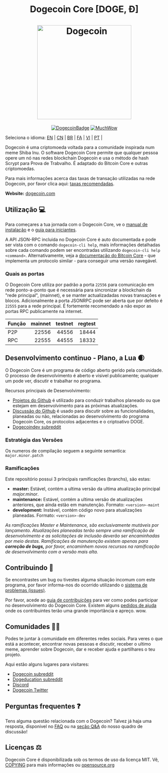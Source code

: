 <h1 align="center">
Dogecoin Core [DOGE, Ð]  
<br/><br/>
<img src="https://static.tumblr.com/ppdj5y9/Ae9mxmxtp/300coin.png" alt="Dogecoin" width="300"/>
</h1>

<div align="center">

[![DogecoinBadge](https://img.shields.io/badge/Doge-Coin-yellow.svg)](https://dogecoin.com)
[![MuchWow](https://img.shields.io/badge/Much-Wow-yellow.svg)](https://dogecoin.com)

</div>

Seleciona o idioma: [EN](./README.md) | [CN](./README_zh_CN.md) | [BR](./README_pt_BR.md) | [FA](./README_fa_IR.md) | [VI](./README_vi_VN.md) | [PT](./README_pt_PT.md) |


Dogecoin é uma criptomoeda voltada para a comunidade inspirada num meme Shiba Inu. O software Dogecoin Core permite que qualquer pessoa opere um nó nas redes blockchain Dogecoin e usa o método de hash Scrypt para Prova de Trabvalho. É adaptado do Bitcoin Core e outras criptomoedas.

Para mais informações acerca das taxas de transação utilizadas na rede Dogecoin, por favor clica aqui:
[taxas recomendadas](doc/fee-recommendation.md).

**Website:** [dogecoin.com](https://dogecoin.com)

## Utilização 💻

Para começares a tua jornada com o Dogecoin Core, ve o [manual de instalação](INSTALL.md) e o [guia para iniciantes](doc/getting-started.md).

A API JSON-RPC incluida no Dogecoin Core é auto documentada e pode ser vista com o comando `dogecoin-cli help`, mais informações detalhadas sobre cada comando podem ser encontradas utilizando `dogecoin-cli help <command>`. Alternativamente, veja a [documentação do Bitcoin Core](https://developer.bitcoin.org/reference/rpc/) - que implementa um protocolo similar - para conseguir uma versão navegável.

### Quais as portas

O Dogecoin Core utiliza por padrão a porta `22556` para comunicação em rede
ponto-a-ponto que é necessária para sincronizar a blockchain da "rede principal",
(mainnet), e se manter actualizadadas novas transações e blocos. Adicionalmente a
porta JSONRPC pode ser aberta que por defeito é `22555` para a rede principal.
É fortemente recomendado a não expor as portas RPC publicamente na internet.

|  Função  | mainnet | testnet | regtest |
| :------- | ------: | ------: | ------: |
| P2P      |   22556 |   44556 |   18444 |
| RPC      |   22555 |   44555 |   18332 |

## Desenvolvimento continuo - Plano, a Lua 🌒

O Dogecoin Core é um programa de código aberto gerido pela comunidade. O processo de desenvolvimento é aberto e visivel publicamente; qualquer um pode ver, discutir e trabalhar no programa.

Recursos principais de Desenvolvimento:

* [Projetos do Github](https://github.com/dogecoin/dogecoin/projects) é utilizado para conduzir trabalhos planeado ou que estejam em desenvolvimento para as próximas atualizações.
* [Discussão do Github](https://github.com/dogecoin/dogecoin/discussions) é usado para discutir sobre as funcionalidades, planeadas ou não, relacionadas ao desenvolvimento do programa Dogecoin Core, os protocolos adjacentes e o criptoativo DOGE.
* [Dogecoindev subreddit](https://www.reddit.com/r/dogecoindev/)

### Estratégia das Versões
Os numeros de compilação seguem a seguinte semantica:  ```major.minor.patch```

### Ramificações
Este repositório possui 3 principais ramificações (branchs), são estas:

- **master:** Estável, contém a ultima versão da ultima atualização principal *major.minor*.
- **maintenance:** Estável, contém a ultima versão de atualizações anteriores, que ainda estão em manutenção. Formato: ```<version>-maint```
- **development:** Instável, contém código novo para atualizações planeadas. Formato: ```<version>-dev```

*As ramificações Master e Maintenance, são exclusivamente mutáveis por lançamento. Atualizações*
*planeadas terão sempre uma ramificação de desenvolvimento e as solicitações de inclusão deverão ser*
*encaminhadas por meio destas. Ramificações de manutenção existem apenas para **correção de bugs,***
*por favor, encaminhem novos recursos na ramificação de desenvolvimento com a versão mais alta.*

## Contribuindo 🤝

Se encontrastes um bug ou tivestes alguma situação incomum com este programa, por favor informa-nos do ocorrido utilizando o [sistema de problemas (issues)](https://github.com/dogecoin/dogecoin/issues/new?assignees=&labels=bug&template=bug_report.md&title=%5Bbug%5D+).

Por favor, acede ao [guia de contribuições](CONTRIBUTING.md) para ver como podes participar
no desenvolvimento do Dogecoin Core. Existem alguns [pedidos de ajuda](https://github.com/dogecoin/dogecoin/labels/help%20wanted)
onde os contribuintes terão uma grande importância e apreço. wow.

## Comunidades 🚀🍾

Podes te juntar à comunidade em diferentes redes sociais.
Para veres o que está a acontecer, encontrar novas pessoas e discutir, receber o ultimo meme, aprender sobre
Dogecoin, dar e receber ajuda e partilhares o teu projeto.

Aqui estão alguns lugares para visitares:

* [Dogecoin subreddit](https://www.reddit.com/r/dogecoin/)
* [Dogeducation subreddit](https://www.reddit.com/r/dogeducation/)
* [Discord](https://discord.gg/dogecoin)
* [Dogecoin Twitter](https://twitter.com/dogecoin)

## Perguntas frequentes ❓

Tens alguma questão relacionada com o Dogecoin? Talvez já haja uma resposta, disponivel no
[FAQ](doc/FAQ.md) ou na
[seção Q&A](https://github.com/dogecoin/dogecoin/discussions/categories/q-a)
do nosso quadro de discussão!

## Licenças ⚖️
Dogecoin Core é disponibilizada sob os termos de uso da licença MIT. Vê,
[COPYING](COPYING) para mais informações ou
[opensource.org](https://opensource.org/licenses/MIT)
